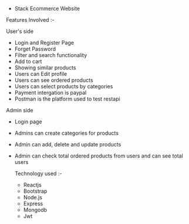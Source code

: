 * Stack Ecommerce Website

Features Involved :-

User's side 

* Login and  Register Page
* Forget Password
* Filter and search functionality
* Add to cart
* Showing similar products
* Users can Edit profile
* Users can see ordered products
* Users can select products by categories
* Payment intergation is paypal
* Postman is the platform used to test restapi

Admin side

* Login page
* Admins can create categories for products
* Admin can add, delete and update products
* Admin can check total ordered products from users and can see total users

  Technology used :-
  * Reactjs
  * Bootstrap
  * Node.js
  * Express
  * Mongodb
  * Jwt

   




